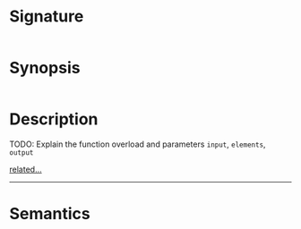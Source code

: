 # Signature
```vikid-signature
```

# Synopsis
```vikid-synopsis
```

# Description
TODO: Explain the function overload and parameters `input`, `elements`, `output`

[related...](https://en.wikipedia.org/wiki/Array_data_structure)

----
# Semantics